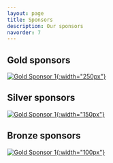 ```yaml
---
layout: page
title: Sponsors
description: Our sponsors
navorder: 7
---
```


## Gold sponsors
[![Gold Sponsor 1](https://odissei-soda.nl/images/logos/soda_logo.svg){:width="250px"}](https://odissei-soda.nl)



## Silver sponsors

[![Gold Sponsor 1](https://odissei-soda.nl/images/logos/soda_logo.svg){:width="150px"}](https://odissei-soda.nl)

## Bronze sponsors
[![Gold Sponsor 1](https://odissei-soda.nl/images/logos/soda_logo.svg){:width="100px"}](https://odissei-soda.nl)
